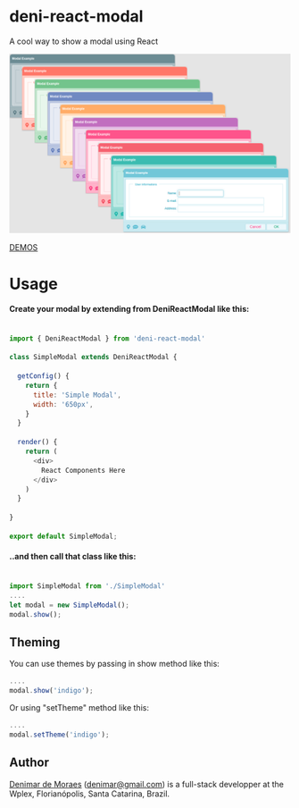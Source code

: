 # deni-react-modal
A cool way to show a modal using React

![alt text](https://raw.githubusercontent.com/denimar/deni-react-modal/master/deni-react-modal.png)

[DEMOS](https://denimar.github.io/deni-react-modal/)


# Usage

#### Create your modal by extending from DeniReactModal like this:
```javascript

import { DeniReactModal } from 'deni-react-modal'

class SimpleModal extends DeniReactModal {

  getConfig() {
    return {
      title: 'Simple Modal',
      width: '650px',
    }
  }

  render() {
    return (
      <div>
        React Components Here
      </div>
    )
  }

}

export default SimpleModal;

```

#### ..and then call that class like this:

```javascript

import SimpleModal from './SimpleModal'
....
let modal = new SimpleModal();
modal.show();

```

## Theming

You can use themes by passing in show method like this: 
```javascript
....
modal.show('indigo');
```

Or using "setTheme" method like this: 
```javascript
....
modal.setTheme('indigo');
```


## Author

[Denimar de Moraes](http://github.com/denimar) (denimar@gmail.com) is a full-stack developper at the Wplex, Florianópolis, Santa Catarina, Brazil.

